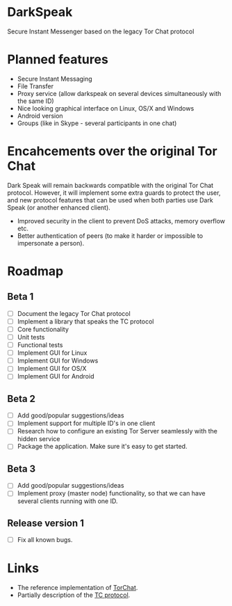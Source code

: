# DarkSpeak

Secure Instant Messenger based on the legacy Tor Chat protocol

# Planned features
- Secure Instant Messaging
- File Transfer
- Proxy service (allow darkspeak on several devices simultaneously with the same ID)
- Nice looking graphical interface on Linux, OS/X and Windows
- Android version
- Groups (like in Skype - several participants in one chat)

# Encahcements over the original Tor Chat

Dark Speak will remain backwards compatible with the original Tor Chat
protocol. However, it will implement some extra guards to protect the
user, and new protocol features that can be used when both parties use
Dark Speak (or another enhanced client).

- Improved security in the client to prevent DoS attacks, memory overflow etc.
- Better authentication of peers (to make it harder or impossible to impersonate a person).

# Roadmap
## Beta 1
- [ ] Document the legacy Tor Chat protocol
- [ ] Implement a library that speaks the TC protocol
 - [ ] Core functionality
 - [ ] Unit tests
 - [ ] Functional tests
- [ ] Implement GUI for Linux
- [ ] Implement GUI for Windows
- [ ] Implement GUI for OS/X
- [ ] Implement GUI for Android

## Beta 2
- [ ] Add good/popular suggestions/ideas
- [ ] Implement support for multiple ID's in one client
- [ ] Research how to configure an existing Tor Server seamlessly with the hidden service
- [ ] Package the application. Make sure it's easy to get started.

## Beta 3
- [ ] Add good/popular suggestions/ideas
- [ ] Implement proxy (master node) functionality, so that we can have several clients running with one ID.

## Release version 1
- [ ] Fix all known bugs.


# Links
 - The reference implementation of [TorChat](https://github.com/prof7bit/TorChat).
 - Partially description of the [TC protocol](https://www.meebey.net/research/torchat_protocol/).
 